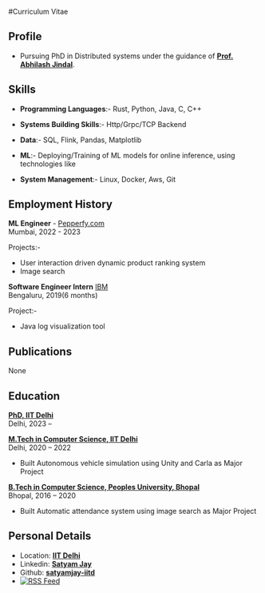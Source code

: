 #Curriculum Vitae

## Profile

* Pursuing PhD in Distributed systems under the guidance of **[Prof. Abhilash Jindal](https://abhilash-jindal.com/)**.

## Skills

* **Programming Languages**:- Rust, Python, Java, C, C++

* **Systems Building Skills**:- Http/Grpc/TCP Backend

* **Data**:- SQL, Flink, Pandas, Matplotlib

* **ML**:- Deploying/Training of ML models for online inference, using technologies like

* **System Management**:- Linux, Docker, Aws, Git

## Employment History

**ML Engineer** - [Pepperfy.com](https://www.pepperfry.com/)<br />
Mumbai, 2022 - 2023

Projects:-

* User interaction driven dynamic product ranking system
* Image search

**Software Engineer Intern** [IBM](https://www.ibm.com/us-en)<br />
Bengaluru, 2019(6 months)

Project:-

* Java log visualization tool

## Publications
None

## Education

**[PhD, IIT Delhi](https://home.iitd.ac.in/)**<br />
Delhi, 2023 –

**[M.Tech in Computer Science, IIT Delhi](https://home.iitd.ac.in/)**<br />
Delhi, 2020 – 2022

* Built Autonomous vehicle simulation using Unity and Carla as Major Project

**[B.Tech in Computer Science, Peoples University, Bhopal](https://www.peoplesuniversity.edu.in/)**<br />
Bhopal, 2016 – 2020

* Built Automatic attendance system using image search as Major Project


## Personal Details

* Location: <b>[IIT Delhi](https://maps.app.goo.gl/Z5khQzRR76p54N3P8)</b>
* Linkedin: <b>[Satyam Jay](https://www.linkedin.com/in/satyam-jay-72858412b)</b>
* Github: <b>[satyamjay-iitd](https://github.com/satyamjay-iitd)</b>
* [![RSS Feed](https://img.icons8.com/?size=30&id=QHAhlqNrv1Nz&format=png&color=000000)](/feed_rss_created.xml)


